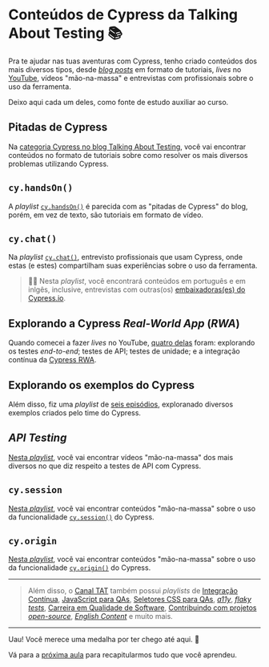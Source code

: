 # Conteúdos de Cypress da Talking About Testing 📚

Pra te ajudar nas tuas aventuras com Cypress, tenho criado conteúdos dos mais diversos tipos, desde [_blog posts_](https://talkingabouttesting.com) em formato de tutoriais, _lives_ no [YouTube](https://youtube.com/@talkingabouttesting), vídeos "mão-na-massa" e entrevistas com profissionais sobre o uso da ferramenta.

Deixo aqui cada um deles, como fonte de estudo auxiliar ao curso.

## Pitadas de Cypress

Na [categoria Cypress no blog Talking About Testing](https://talkingabouttesting.com/category/cypress/), você vai encontrar conteúdos no formato de tutoriais sobre como resolver os mais diversos problemas utilizando Cypress.

## `cy.handsOn()`

A _playlist_ [`cy.handsOn()`](https://www.youtube.com/playlist?list=PL-eblSNRj0QHIRCg9hYUYzSY87EyWo4k_) é parecida com as "pitadas de Cypress" do blog, porém, em vez de texto, são tutoriais em formato de vídeo.

## `cy.chat()`

Na _playlist_ [`cy.chat()`](https://www.youtube.com/playlist?list=PL-eblSNRj0QH95Kx6iMR_Fwk5WsCM89Ha), entrevisto profissionais que usam Cypress, onde estas (e estes) compartilham suas experiências sobre o uso da ferramenta.

> 👨‍🏫 Nesta _playlist_, você encontrará conteúdos em português e em inlgês, inclusive, entrevistas com outras(os) [embaixadoras(es) do Cypress.io](https://www.cypress.io/ambassadors/).

## Explorando a Cypress _Real-World App_ (_RWA_)

Quando comecei a fazer _lives_ no YouTube, [quatro delas](https://youtube.com/playlist?list=PL-eblSNRj0QGU6gO4Yhb27ZwaCASG-lQl) foram: explorando os testes _end-to-end_; testes de API; testes de unidade; e a integração contínua da [Cypress RWA](https://github.com/cypress-io/cypress-realworld-app).

## Explorando os exemplos do Cypress

Além disso, fiz uma _playlist_ de [seis episódios](https://youtube.com/playlist?list=PL-eblSNRj0QFFRzKi2GP0U-I5xFlUHW5E), exploranado diversos exemplos criados pelo time do Cypress.

## _API Testing_

[Nesta _playlist_](https://www.youtube.com/playlist?list=PL-eblSNRj0QGkMqsqxUvy7VI4VfXEUp-G), você vai encontrar vídeos "mão-na-massa" dos mais diversos no que diz respeito a testes de API com Cypress.

## `cy.session`

[Nesta _playlist_](https://www.youtube.com/playlist?list=PL-eblSNRj0QF1RA4fd9FrDVov_uyYfCAL), você vai encontrar conteúdos "mão-na-massa" sobre o uso da funcionalidade [`cy.session()`](https://docs.cypress.io/api/commands/session) do Cypress.

## `cy.origin`

[Nesta _playlist_](https://youtube.com/playlist?list=PL-eblSNRj0QGTdVBmyETrANxfWdDWo5LV), você vai encontrar conteúdos "mão-na-massa" sobre o uso da funcionalidade [`cy.origin()`](https://docs.cypress.io/api/commands/origin) do Cypress.

___

> Além disso, o [Canal TAT](https://www.youtube.com/@TalkingAboutTesting/playlists) também possui _playlists_ de [Integração Contínua](https://www.youtube.com/playlist?list=PL-eblSNRj0QHgzdWNkGks9_JdhV9iAwFr), [JavaScript para QAs](https://www.youtube.com/playlist?list=PL-eblSNRj0QH36XrwvGfhh14GjpG-ViS2), [Seletores CSS para QAs](https://www.youtube.com/playlist?list=PL-eblSNRj0QHGg3iE2HAtOkzIyNH9DSjL), [_a11y_](https://www.youtube.com/playlist?list=PL-eblSNRj0QH_HJ4lxiWVS9TazxCsA1Ba), [_flaky tests_](https://www.youtube.com/playlist?list=PL-eblSNRj0QEbv8BKEpjLREshG0fg3VKr), [Carreira em Qualidade de Software](https://www.youtube.com/playlist?list=PL-eblSNRj0QEFTDuBqAgIN1H6vRViVLRL), [Contribuindo com projetos _open-source_](https://www.youtube.com/playlist?list=PL-eblSNRj0QEWVVNZJRfJX_H_m-Bd0IXY), [_English Content_](https://www.youtube.com/playlist?list=PL-eblSNRj0QFCgBuHFSSJUeEYDm6wwvHI) e muito mais.

___

Uau! Você merece uma medalha por ter chego até aqui. 🥇

Vá para a [próxima aula](./congratulations.md) para recapitularmos tudo que você aprendeu.
